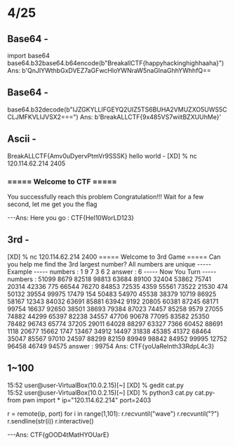 # 4/25
## Base64 -
 import base64
 base64.b32base64.b64encode(b"BreakallCTF{happyhackinghighhaaha}")
Ans: b'QnJlYWthbGxDVEZ7aGFwcHloYWNraW5naGlnaGhhYWhhfQ==

 
## Base64 -
  base64.b32decode(b"IJZGKYLLIFGEYQ2UIZ5TS6BUHA2VMUZXO5UWS5CCLJMFKVLIJVSX2===")
Ans: b'BreakALLCTF{9x485VS7wiitBZXUUhMe}'


## Ascii -
BreakALLCTF{Amv0uDyervPtmVr9SSSK}
hello world -
[XD] % nc 120.114.62.214 2405
### ===== Welcome to CTF =====
You successfully reach this problem
Congratulation!!!
Wait for a few second, let me get you the flag

---Ans: Here you go : CTF{Hel10WorLD123}


## 3rd -
[XD] % nc 120.114.62.214 2400
===== Welcome to 3rd Game =====
Can you help me find the 3rd largest number?
All numbers are unique
----- Example -----
numbers : 1 9 7 3 6 2
answer : 6
----- Now You Turn -----
numbers : 51099 8679 82518 98813 63684 89100 32404 53862 75741 20314 42336 775 66544 76270 84853 72535 4359 55561 73522 21530 474 50132 39554 99975 17479 154 50483 54970 45538 38379 10719 86925 58167 12343 84032 63691 85881 63942 9192 20805 60381 87245 68171 99754 16637 92650 38501 38693 79384 87023 74457 85258 9579 27055 74882 44299 65397 82238 34557 47706 90678 77095 83582 25350 78482 96743 65774 37205 29011 64028 88297 63327 7366 60452 88691 1118 20677 15662 1747 13467 34912 14497 31838 45385 41372 68464 35047 85567 97010 24597 88299 82159 89949 98842 84952 99995 12752 96458 46749 94575
answer : 99754
Ans: CTF{yoUaReInth33RdpL4c3}

## 1~100

15:52 user@user-VirtualBox(10.0.2.15)[~] 
[XD] % gedit cat.py  
15:52 user@user-VirtualBox(10.0.2.15)[~] 
[XD] % python3 cat.py
cat.py-
from pwn import *
ip="120.114.62.214"
port=2403

r = remote(ip, port)
for i in range(1,101):
	r.recvuntil("wave")
	r.recvuntil("?")
	r.sendline(str(i))
r.interactive()

---Ans: CTF{gOOD4tMatHYOUarE}



